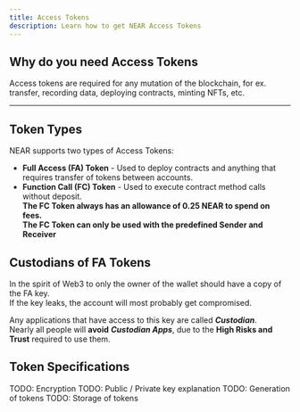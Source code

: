 ```yaml
---
title: Access Tokens
description: Learn how to get NEAR Access Tokens
---
```


## Why do you need Access Tokens

Access tokens are required for any mutation of the blockchain, for ex. transfer, recording data, deploying contracts, minting NFTs, etc.

---

## Token Types

NEAR supports two types of Access Tokens:

- **Full Access (FA) Token** - Used to deploy contracts and anything that requires transfer of tokens between accounts.
- **Function Call (FC) Token** - Used to execute contract method calls without deposit.  
**The FC Token always has an allowance of 0.25 NEAR to spend on fees.**  
**The FC Token can only be used with the predefined Sender and Receiver**

## Custodians of FA Tokens

In the spirit of Web3 to only the owner of the wallet should have a copy of the FA key.  
If the key leaks, the account will most probably get compromised.  

Any applications that have access to this key are called ***Custodian***.  
Nearly all people will **avoid** ***Custodian Apps***, due to the **High Risks and Trust** required to use them.

## Token Specifications
TODO: Encryption
TODO: Public / Private key explanation 
TODO: Generation of tokens
TODO: Storage of tokens
